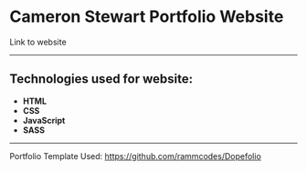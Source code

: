 # Cameron Stewart Portfolio Website

Link to website

----

## Technologies used for website:

- **HTML**
- **CSS**
- **JavaScript**
- **SASS**

---

Portfolio Template Used:
https://github.com/rammcodes/Dopefolio
